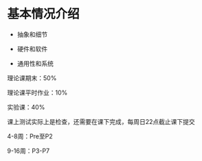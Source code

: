 # 基本情况介绍

- 抽象和细节
  
- 硬件和软件
  
- 通用性和系统
  
理论课期末：50%

理论课平时作业：10%

实验课：40%

课上测试实际上是检查，还需要在课下完成，每周日22点截止课下提交

4-8周：Pre至P2

9-16周：P3-P7

